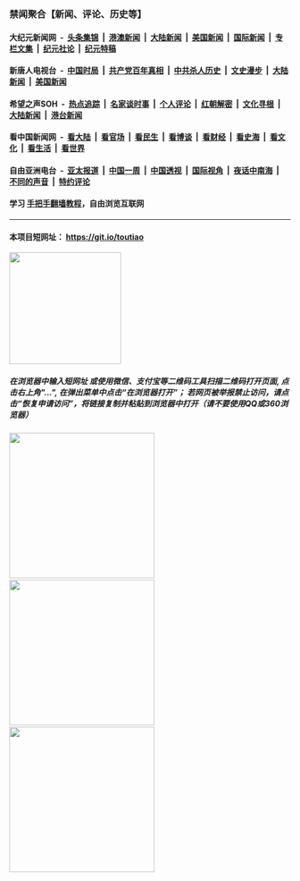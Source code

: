 ### 禁闻聚合【新闻、评论、历史等】

#### 大纪元新闻网 &nbsp;-&nbsp; [头条集锦](indexes/E头条集锦.md?t=02062256) &nbsp;|&nbsp; [港澳新闻](indexes/E港澳新闻.md?t=02062256)  &nbsp;|&nbsp; [大陆新闻](indexes/E大陆新闻.md?t=02062256) &nbsp;|&nbsp; [美国新闻](indexes/E美国新闻.md?t=02062256) &nbsp;|&nbsp; [国际新闻](indexes/E国际新闻.md?t=02062256) &nbsp;|&nbsp; [专栏文集](indexes/E专栏文集.md?t=02062256) &nbsp;|&nbsp; [纪元社论](indexes/E纪元社论.md?t=02062256) &nbsp;|&nbsp; [纪元特稿](indexes/E纪元特稿.md?t=02062256) 

#### 新唐人电视台 &nbsp;-&nbsp; [中国时局](indexes/N中国时局.md?t=02062256) &nbsp;|&nbsp; [共产党百年真相](indexes/N共产党百年真相.md?t=02062256) &nbsp;|&nbsp; [中共杀人历史](indexes/N中共杀人历史.md?t=02062256) &nbsp;|&nbsp; [文史漫步](indexes/N文史漫步.md?t=02062256) &nbsp;|&nbsp; [大陆新闻](indexes/N大陆新闻.md?t=02062256) &nbsp;|&nbsp; [美国新闻](indexes/N美国新闻.md?t=02062256)

#### 希望之声SOH &nbsp;-&nbsp; [热点追踪](indexes/H热点追踪.md?t=02062256) &nbsp;|&nbsp; [名家谈时事](indexes/H名家谈时事.md?t=02062256) &nbsp;|&nbsp; [个人评论](indexes/H个人评论.md?t=02062256)  &nbsp;|&nbsp; [红朝解密](indexes/H红朝解密.md?t=02062256) &nbsp;|&nbsp; [文化寻根](indexes/H文化寻根.md?t=02062256) &nbsp;|&nbsp; [大陆新闻](indexes/H大陆新闻.md?t=02062256) &nbsp;|&nbsp; [港台新闻](indexes/H港台新闻.md?t=02062256)

#### 看中国新闻网 &nbsp;-&nbsp; [看大陆](indexes/S看大陆.md?t=02062256) &nbsp;|&nbsp; [看官场](indexes/S看官场.md?t=02062256) &nbsp;|&nbsp; [看民生](indexes/S看民生.md?t=02062256)  &nbsp;|&nbsp; [看博谈](indexes/S看博谈.md?t=02062256) &nbsp;|&nbsp; [看财经](indexes/S看财经.md?t=02062256) &nbsp;|&nbsp; [看史海](indexes/S看史海.md?t=02062256) &nbsp;|&nbsp; [看文化](indexes/S看文化.md?t=02062256) &nbsp;|&nbsp; [看生活](indexes/S看生活.md?t=02062256) &nbsp;|&nbsp; [看世界](indexes/S看世界.md?t=02062256)

#### 自由亚洲电台 &nbsp;-&nbsp; [亚太报道](indexes/R亚太报道.md?t=02062256) &nbsp;|&nbsp; [中国一周](indexes/R中国一周.md?t=02062256) &nbsp;|&nbsp; [中国透视](indexes/R中国透视.md?t=02062256)  &nbsp;|&nbsp; [国际视角](indexes/R国际视角.md?t=02062256) &nbsp;|&nbsp; [夜话中南海](indexes/R夜话中南海.md?t=02062256) &nbsp;|&nbsp; [不同的声音](indexes/R不同的声音.md?t=02062256) &nbsp;|&nbsp; [特约评论](indexes/R特约评论.md?t=02062256)

#### 学习 [手把手翻墙教程](https://github.com/gfw-breaker/guides/wiki)，自由浏览互联网

----

#### 本项目短网址： https://git.io/toutiao
<img src="https://raw.githubusercontent.com/gfw-breaker/banned-news/master/scripts/img/qr.png" width="200px"/>  

##### 在浏览器中输入短网址 或使用微信、支付宝等二维码工具扫描二维码打开页面, 点击右上角"...", 在弹出菜单中点击“在浏览器打开”； 若网页被举报禁止访问，请点击“恢复申请访问”，将链接复制并粘贴到浏览器中打开（请不要使用QQ或360浏览器）

<img src="https://raw.githubusercontent.com/gfw-breaker/banned-news/master/scripts/img/1.png" width="260px"/> &nbsp; <img src="https://raw.githubusercontent.com/gfw-breaker/banned-news/master/scripts/img/2.png" width="260px"/> &nbsp; <img src="https://raw.githubusercontent.com/gfw-breaker/banned-news/master/scripts/img/3.png" width="260px"/>
